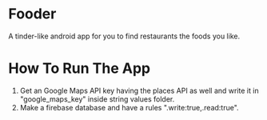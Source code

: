 # Fooder
A tinder-like android app for you to find restaurants the foods you like.

# How To Run The App
1. Get an Google Maps API key having the places API as well and write it in "google_maps_key" inside string values folder.
2. Make a firebase database and have a rules ".write:true,.read:true".

